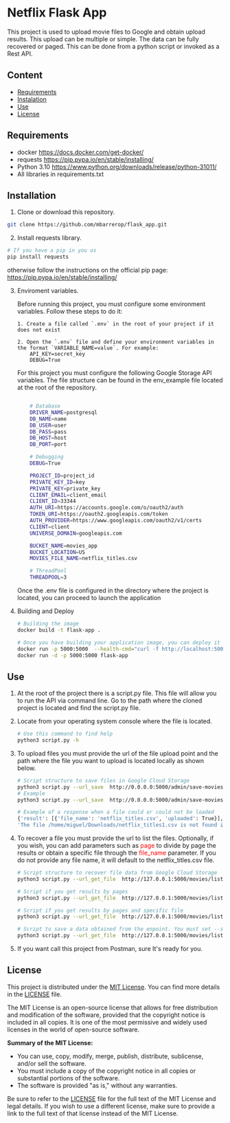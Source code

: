 # Netflix Flask App

This project is used to upload movie files to Google and obtain upload results. This upload can be multiple or simple. The data can be fully recovered or paged. This can be done from a python script or invoked as a Rest API.

## Content

- [Requirements](#requisitos)
- [Instalation](#instalación)
- [Use](#uso)
- [License](#licencia)

## Requirements

- docker https://docs.docker.com/get-docker/
- requests https://pip.pypa.io/en/stable/installing/
- Python 3.10 https://www.python.org/downloads/release/python-31011/
- All libraries in requirements.txt

## Installation

1. Clone or download this repository.

```bash
git clone https://github.com/mbarrerop/flask_app.git
```

2. Install requests library.

```bash
# If you have a pip in you os
pip install requests
```

otherwise follow the instructions on the official pip page: https://pip.pypa.io/en/stable/installing/

3.  Enviroment variables.

    Before running this project, you must configure some environment variables. Follow these steps to do it:

        1. Create a file called `.env` in the root of your project if it does not exist

        2. Open the `.env` file and define your environment variables in the format `VARIABLE_NAME=value`. For example:
            API_KEY=secret_key
            DEBUG=True

    For this project you must configure the following Google Storage API variables. The file structure can be found in the env_example file located at the root of the repository.

    ```bash

        # Database
        DRIVER_NAME=postgresql
        DB_NAME=name
        DB_USER=user
        DB_PASS=pass
        DB_HOST=host
        DB_PORT=port

        # Debugging
        DEBUG=True

        PROJECT_ID=project_id
        PRIVATE_KEY_ID=key
        PRIVATE_KEY=private_key
        CLIENT_EMAIL=client_email
        CLIENT_ID=33344
        AUTH_URI=https://accounts.google.com/o/oauth2/auth
        TOKEN_URI=https://oauth2.googleapis.com/token
        AUTH_PROVIDER=https://www.googleapis.com/oauth2/v1/certs
        CLIENT=client
        UNIVERSE_DOMAIN=googleapis.com

        BUCKET_NAME=movies_app
        BUCKET_LOCATION=US
        MOVIES_FILE_NAME=netflix_titles.csv

        # ThreadPool
        THREADPOOL=3
    ```

    Once the .env file is configured in the directory where the project is located, you can proceed to launch the application

4.  Building and Deploy
    ```bash
    # Building the image
    docker build -t flask-app .
    ```
    ```bash
    # Once you have building your application image, you can deploy it using Docker.
    docker run -p 5000:5000  --health-cmd="curl -f http://localhost:5000/state/healthcheck || exit 1" --health-interval=30s -d
    docker run -d -p 5000:5000 flask-app
    ```

## Use

1. At the root of the project there is a script.py file. This file will allow you to run the API via command line. Go to the path where the cloned project is located and find the script.py file.
2. Locate from your operating system console where the file is located.

   ```bash
   # Use this command to find help
   python3 script.py -h
   ```

3. To upload files you must provide the url of the file upload point and the path where the file you want to upload is located locally as shown below.
   ```bash
   # Script structure to save files in Google Cloud Storage
   python3 script.py --url_save  http://0.0.0.0:5000/admin/save-movies --file_paths "/dir/path/one.csv" "/dir/path/two.csv"
   # Example
   python3 script.py --url_save  http://0.0.0.0:5000/admin/save-movies --file_paths "/home/miguel/Downloads/netflix_titles.csv" "/home/miguel/Downloads/netflix_titles_1.csv"
   ```
   ```bash
   # Example of a response when a file could or could not be loaded
   {'result': [{'file_name': 'netflix_titles.csv', 'uploaded': True}], 'status_code': 200}
   'The file /home/miguel/Downloads/netflix_titles1.csv is not found in the specified path.'
   ```
4. To recover a file you must provide the url to list the files. Optionally, if you wish, you can add parameters such as <span style="color: red;">page</span> to divide by page the results or obtain a specific file through the <span style="color: red;">file_name</span> parameter. If you do not provide any file name, it will default to the netflix_titles.csv file.

   ```bash
   # Script structure to recover file data from Google Cloud Storage
   python3 script.py --url_get_file  http://127.0.0.1:5000/movies/list

   # Script if you get results by pages
   python3 script.py --url_get_file  http://127.0.0.1:5000/movies/list?page=1

   # Script if you get results by pages and specific file
   python3 script.py --url_get_file  http://127.0.0.1:5000/movies/list?page=1&file_name=netflix_titles_1.csv

   # Script to save a data obtained from the enpoint. You must set --save_file as True and a correct path from you local system
   python3 script.py --url_get_file  http://127.0.0.1:5000/movies/list?file_name=netflix_titles_1.csv --save_file True --save_path /home/miguel
   ```

5. If you want call this project from Postman, sure It's ready for you.

## License

This project is distributed under the [MIT License](LICENSE). You can find more details in the [LICENSE](LICENSE) file.

The MIT License is an open-source license that allows for free distribution and modification of the software, provided that the copyright notice is included in all copies. It is one of the most permissive and widely used licenses in the world of open-source software.

**Summary of the MIT License:**

- You can use, copy, modify, merge, publish, distribute, sublicense, and/or sell the software.
- You must include a copy of the copyright notice in all copies or substantial portions of the software.
- The software is provided "as is," without any warranties.

Be sure to refer to the [LICENSE](LICENSE) file for the full text of the MIT License and legal details. If you wish to use a different license, make sure to provide a link to the full text of that license instead of the MIT License.
